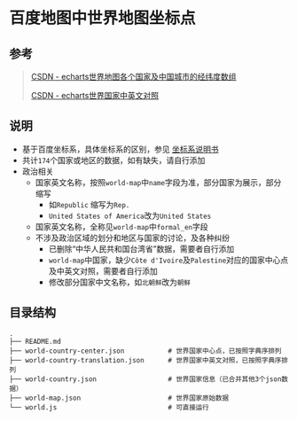 # 百度地图中世界地图坐标点

## 参考

> [CSDN - echarts世界地图各个国家及中国城市的经纬度数组](https://blog.csdn.net/xiaozhi_free/article/details/79654529)
>
> [CSDN - echarts世界国家中英文对照](https://blog.csdn.net/u012557538/article/details/78490267)

## 说明

- 基于百度坐标系，具体坐标系的区别，参见 [坐标系说明书](http://lbsyun.baidu.com/index.php?title=coordinate)
- 共计`174`个国家或地区的数据，如有缺失，请自行添加
- 政治相关
    - 国家英文名称，按照`world-map`中`name`字段为准，部分国家为展示，部分缩写
        - 如`Republic` 缩写为`Rep.`
        - `United States of America`改为`United States`
    - 国家英文名称，全称见`world-map`中`formal_en`字段
    - 不涉及政治区域的划分和地区与国家的讨论，及各种纠纷
        - 已删除“中华人民共和国台湾省”数据，需要者自行添加
        - `world-map`中国家，缺少`Côte d'Ivoire`及`Palestine`对应的国家中心点及中英文对照，需要者自行添加
        - 修改部分国家中文名称，如`北朝鲜`改为`朝鲜`

## 目录结构

```tree
.
├── README.md
├── world-country-center.json           # 世界国家中心点，已按照字典序排列
├── world-country-translation.json      # 世界国家中英文对照，已按照字典序排列
├── world-country.json                  # 世界国家信息（已合并其他3个json数据）
├── world-map.json                      # 世界国家原始数据
└── world.js                            # 可直接运行
```

